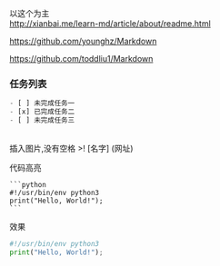 以这个为主  
http://xianbai.me/learn-md/article/about/readme.html


https://github.com/younghz/Markdown   


https://github.com/toddliu1/Markdown    



### 任务列表 

```python
- [ ] 未完成任务一
- [x] 已完成任务二
- [ ] 未完成任务三
```


<br> 
插入图片,没有空格  
>! [名字] (网址)

代码高亮  

    ```python
    #!/usr/bin/env python3
    print("Hello, World!");
    ```

效果 
  ```python
  #!/usr/bin/env python3
  print("Hello, World!");
  ```
